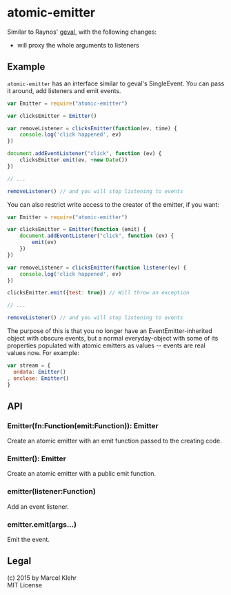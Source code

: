 # atomic-emitter
Similar to Raynos' [geval](https://github.com/Raynos/geval), with the following changes:

 * will proxy the whole arguments to listeners

## Example
`atomic-emitter` has an interface similar to geval's SingleEvent. You can pass it around, add listeners and emit events.

```js
var Emitter = require("atomic-emitter")

var clicksEmitter = Emitter()

var removeListener = clicksEmitter(function(ev, time) {
    console.log('click happened', ev)
})

document.addEventListener("click", function (ev) {
    clicksEmitter.emit(ev, +new Date())
})

// ...

removeListener() // and you will stop listening to events
```

You can also restrict write access to the creator of the emitter, if you want:

```js
var Emitter = require("atomic-emitter")

var clicksEmitter = Emitter(function (emit) {
    document.addEventListener("click", function (ev) {
        emit(ev)
    })
})

var removeListener = clicksEmitter(function listener(ev) {
    console.log('click happened', ev)
})

clicksEmitter.emit({test: true}) // Will throw an exception

// ...

removeListener() // and you will stop listening to events
```

The purpose of this is that you no longer have an EventEmitter-inherited object with obscure events, but a normal everyday-object with some of its properties populated with atomic emitters as values -- events are real values now. For example:

```js
var stream = {
  ondata: Emitter()
, onclose: Emitter()
}
```

## API
### Emitter(fn:Function(emit:Function)): Emitter
Create an atomic emitter with an emit function passed to the creating code.

### Emitter(): Emitter
Create an atomic emitter with a public emit function.

### emitter(listener:Function)
Add an event listener.

### emitter.emit(args...)
Emit the event.

## Legal
(c) 2015 by Marcel Klehr  
MIT License